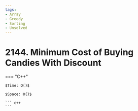 ```yaml
---
tags:
- Array
- Greedy
- Sorting
- Unsolved
---
```



# 2144. Minimum Cost of Buying Candies With Discount

=== "C++"

    $Time: O()$

    $Space: O()$

    ``` c++
    ```
